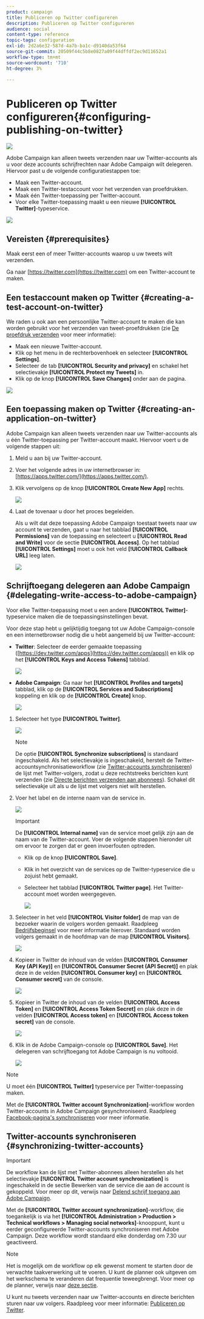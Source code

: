 ```yaml
---
product: campaign
title: Publiceren op Twitter configureren
description: Publiceren op Twitter configureren
audience: social
content-type: reference
topic-tags: configuration
exl-id: 2d2a6e32-587d-4a7b-ba1c-d9140da53f64
source-git-commit: 20509f44c5b8e0827a09f44dffdf2ec9d11652a1
workflow-type: tm+mt
source-wordcount: '710'
ht-degree: 3%

---
```


# Publiceren op Twitter configureren{#configuring-publishing-on-twitter}

![](../../assets/v7-only.svg)

Adobe Campaign kan alleen tweets verzenden naar uw Twitter-accounts als u voor deze accounts schrijfrechten naar Adobe Campaign wilt delegeren. Hiervoor past u de volgende configuratiestappen toe:

* Maak een Twitter-account.
* Maak een Twitter-testaccount voor het verzenden van proefdrukken.
* Maak één Twitter-toepassing per Twitter-account.
* Voor elke Twitter-toepassing maakt u een nieuwe **[!UICONTROL Twitter]**-typeservice.

![](assets/social_diagram_twitter_service.png)

## Vereisten {#prerequisites}

Maak eerst een of meer Twitter-accounts waarop u uw tweets wilt verzenden.

Ga naar [https://twitter.com](https://twitter.com) om een Twitter-account te maken.

## Een testaccount maken op Twitter {#creating-a-test-account-on-twitter}

We raden u ook aan een persoonlijke Twitter-account te maken die kan worden gebruikt voor het verzenden van tweet-proefdrukken (zie [De proefdruk verzenden](../../social/using/publishing-on-twitter.md#sending-the-proof) voor meer informatie):

* Maak een nieuwe Twitter-account.
* Klik op het menu in de rechterbovenhoek en selecteer **[!UICONTROL Settings]**.
* Selecteer de tab **[!UICONTROL Security and privacy]** en schakel het selectievakje **[!UICONTROL Protect my Tweets]** in.
* Klik op de knop **[!UICONTROL Save Changes]** onder aan de pagina.

![](assets/social_twitter_test_page.png)

## Een toepassing maken op Twitter {#creating-an-application-on-twitter}

Adobe Campaign kan alleen tweets verzenden naar uw Twitter-accounts als u één Twitter-toepassing per Twitter-account maakt. Hiervoor voert u de volgende stappen uit:

1. Meld u aan bij uw Twitter-account.
1. Voer het volgende adres in uw internetbrowser in: [https://apps.twitter.com/](https://apps.twitter.com/).
1. Klik vervolgens op de knop **[!UICONTROL Create New App]** rechts.

   ![](assets/social_create_twitter_app_001.png)

1. Laat de tovenaar u door het proces begeleiden.

   Als u wilt dat deze toepassing Adobe Campaign toestaat tweets naar uw account te verzenden, gaat u naar het tabblad **[!UICONTROL Permissions]** van de toepassing en selecteert u **[!UICONTROL Read and Write]** voor de sectie **[!UICONTROL Access]**. Op het tabblad **[!UICONTROL Settings]** moet u ook het veld **[!UICONTROL Callback URL]** leeg laten.

   ![](assets/social_create_twitter_app_002.png)

## Schrijftoegang delegeren aan Adobe Campaign {#delegating-write-access-to-adobe-campaign}

Voor elke Twitter-toepassing moet u een andere **[!UICONTROL Twitter]**-typeservice maken die de toepassingsinstellingen bevat.

Voor deze stap hebt u gelijktijdig toegang tot uw Adobe Campaign-console en een internetbrowser nodig die u hebt aangemeld bij uw Twitter-account:

* **Twitter**: Selecteer de eerder gemaakte toepassing ([https://dev.twitter.com/apps](https://dev.twitter.com/apps)) en klik op het  **[!UICONTROL Keys and Access Tokens]** tabblad.

   ![](assets/social_twitter_service_002.png)

* **Adobe Campaign**: Ga naar het  **[!UICONTROL Profiles and targets]** tabblad, klik op de  **[!UICONTROL Services and Subscriptions]** koppeling en klik op de  **[!UICONTROL Create]** knop.

   ![](assets/social_twitter_service_007.png)

1. Selecteer het type **[!UICONTROL Twitter]**.

   ![](assets/social_twitter_service_008.png)

   >[!NOTE]
   >
   >De optie **[!UICONTROL Synchronize subscriptions]** is standaard ingeschakeld. Als het selectievakje is ingeschakeld, herstelt de Twitter-accountsynchronisatieworkflow (zie [Twitter-accounts synchroniseren](#synchronizing-twitter-accounts)) de lijst met Twitter-volgers, zodat u deze rechtstreeks berichten kunt verzenden (zie [Directe berichten verzenden aan abonnees](../../social/using/publishing-on-twitter.md#sending-direct-messages-to-subscribers)). Schakel dit selectievakje uit als u de lijst met volgers niet wilt herstellen.

1. Voer het label en de interne naam van de service in.

   ![](assets/social_twitter_service_009.png)

   >[!IMPORTANT]
   >
   >De **[!UICONTROL Internal name]** van de service moet gelijk zijn aan de naam van de Twitter-account. Voer de volgende stappen hieronder uit om ervoor te zorgen dat er geen invoerfouten optreden.

   * Klik op de knop **[!UICONTROL Save]**.
   * Klik in het overzicht van de services op de Twitter-typeservice die u zojuist hebt gemaakt.
   * Selecteer het tabblad **[!UICONTROL Twitter page]**. Het Twitter-account moet worden weergegeven.

      ![](assets/social_twitter_service_010.png)

1. Selecteer in het veld **[!UICONTROL Visitor folder]** de map van de bezoeker waarin de volgers worden gemaakt. Raadpleeg [Bedrijfsbeginsel](../../social/using/publishing-on-twitter.md#operating-principle) voor meer informatie hierover. Standaard worden volgers gemaakt in de hoofdmap van de map **[!UICONTROL Visitors]**.

   ![](assets/social_twitter_service_010_b.png)

1. Kopieer in Twitter de inhoud van de velden **[!UICONTROL Consumer Key (API Key)]** en **[!UICONTROL Consumer Secret (API Secret)]** en plak deze in de velden **[!UICONTROL Consumer key]** en **[!UICONTROL Consumer secret]** van de console.

   ![](assets/social_twitter_service_012.png)

1. Kopieer in Twitter de inhoud van de velden **[!UICONTROL Access Token]** en **[!UICONTROL Access Token Secret]** en plak deze in de velden **[!UICONTROL Access token]** en **[!UICONTROL Access token secret]** van de console.

   ![](assets/social_twitter_service_013.png)

1. Klik in de Adobe Campaign-console op **[!UICONTROL Save]**. Het delegeren van schrijftoegang tot Adobe Campaign is nu voltooid.

   ![](assets/social_twitter_service_014.png)

>[!NOTE]
>
>U moet één **[!UICONTROL Twitter]** typeservice per Twitter-toepassing maken.

Met de **[!UICONTROL Twitter account Synchronization]**-workflow worden Twitter-accounts in Adobe Campaign gesynchroniseerd. Raadpleeg [Facebook-pagina&#39;s synchroniseren](../../social/using/publishing-on-facebook-walls.md#synchronizing-facebook-pages) voor meer informatie.

## Twitter-accounts synchroniseren {#synchronizing-twitter-accounts}

>[!IMPORTANT]
>
>De workflow kan de lijst met Twitter-abonnees alleen herstellen als het selectievakje **[!UICONTROL Twitter account synchronization]** is ingeschakeld in de sectie Bewerken van de service die aan de account is gekoppeld. Voor meer op dit, verwijs naar [Delend schrijf toegang aan Adobe Campaign](#delegating-write-access-to-adobe-campaign).

Met de **[!UICONTROL Twitter account synchronization]**-workflow, die toegankelijk is via het **[!UICONTROL Administration > Production > Technical workflows > Managing social networks]**-knooppunt, kunt u eerder geconfigureerde Twitter-accounts synchroniseren met Adobe Campaign. Deze workflow wordt standaard elke donderdag om 7.30 uur geactiveerd.

>[!NOTE]
>
>Het is mogelijk om de workflow op elk gewenst moment te starten door de verwachte taakverwerking uit te voeren. U kunt de planner ook uitgeven om het werkschema te veranderen dat frequentie teweegbrengt. Voor meer op de planner, verwijs naar [deze sectie](../../workflow/using/scheduler.md).

U kunt nu tweets verzenden naar uw Twitter-accounts en directe berichten sturen naar uw volgers. Raadpleeg voor meer informatie: [Publiceren op Twitter](../../social/using/publishing-on-twitter.md).
